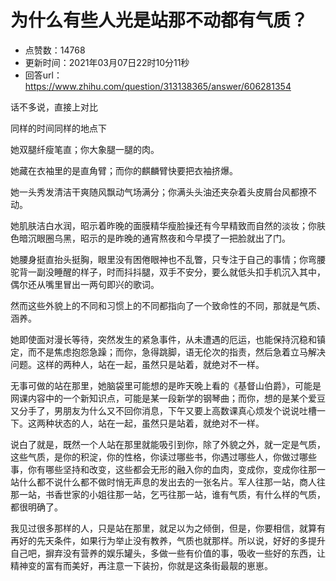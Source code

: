 # 为什么有些人光是站那不动都有气质？
- 点赞数：14768
- 更新时间：2021年03月07日22时10分11秒
- 回答url：https://www.zhihu.com/question/313138365/answer/606281354
<body>
 <p data-pid="JTBKOTh7">话不多说，直接上对比</p>
 <p data-pid="vn2w2zAM">同样的时间同样的地点下</p>
 <p data-pid="wd2IoNqx">她双腿纤瘦笔直；你大象腿一腿的肉。</p>
 <p data-pid="1pAbTMAH">她藏在衣袖里的是直角臂；而你的麒麟臂快要把衣袖挤爆。</p>
 <p data-pid="8CfhSTLA">她一头秀发清洁干爽随风飘动气场满分；你满头头油还夹杂着头皮屑台风都撩不动。</p>
 <p data-pid="ZVVg353U">她肌肤洁白水润，昭示着昨晚的面膜精华瘦脸操还有今早精致而自然的淡妆；你肤色暗沉眼圈乌黑，昭示的是昨晚的通宵熬夜和今早摸了一把脸就出了门。</p>
 <p data-pid="sxCWgKJI">她腰身挺直抬头挺胸，眼里没有困倦眼神也不乱瞥，只专注于自己的事情；你弯腰驼背一副没睡醒的样子，时而抖抖腿，双手不安分，要么就低头扣手机沉入其中，偶尔还从嘴里冒出一两句即兴的歌词。</p>
 <p data-pid="c81Nw_z0">然而这些外貌上的不同和习惯上的不同都指向了一个致命性的不同，那就是气质、涵养。</p>
 <p data-pid="NuvMn9pz">她即使面对漫长等待，突然发生的紧急事件，从未遭遇的厄运，也能保持沉稳和镇定，而不是焦虑抱怨急躁；而你，急得跳脚，语无伦次的指责，然后急着立马解决问题。这样的两种人，站在一起，虽然只是站着，就绝对不一样。</p>
 <p data-pid="2dOs_P0i">无事可做的站在那里，她脑袋里可能想的是昨天晚上看的《基督山伯爵》，可能是网课内容中的一个新知识点，可能是某一段新学的钢琴曲；而你，想的是某个爱豆又分手了，男朋友为什么又不回你消息，下午又要上高数课真心烦发个说说吐槽一下。这两种状态的人，站在一起，虽然只是站着，就绝对不一样。</p>
 <p data-pid="4RbZqyTu">说白了就是，既然一个人站在那里就能吸引到你，除了外貌之外，就一定是气质，这些气质，是你的积淀，你的性格，你读过哪些书，你遇过哪些人，你做过哪些事，你有哪些坚持和改变，这些都会无形的融入你的血肉，变成你，变成你往那一站什么都不说什么都不做时悄无声息的发出去的一张名片。军人往那一站，商人往那一站，书香世家的小姐往那一站，乞丐往那一站，谁有气质，有什么样的气质，都很明确了。</p>
 <p data-pid="UGS7pRiy">我见过很多那样的人，只是站在那里，就足以为之倾倒，但是，你要相信，就算有再好的先天条件，如果行为举止没有教养，气质也就那样。所以说，好好的多提升自己吧，摒弃没有营养的娱乐罐头，多做一些有价值的事，吸收一些好的东西，让精神变的富有而美好，再注意一下装扮，你就是这条街最靓的崽崽。</p>
</body>